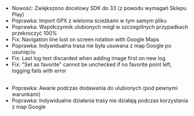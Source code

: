 ##
- Nowość: Zwiększono docelowy SDK do 33 (z powodu wymagań Sklepu Play)
- Poprawka: Import GPX z wieloma ścieżkami w tym samym pliku
- Poprawka: Współczynnik ulubionych mógł w szczególnych przypadkach przekroczyć 100%
- Fix: Navigation line lost on screen rotation with Google Maps
- Poprawka: Indywidualna trasa nie była usuwana z map Google po usunięciu
- Fix: Last log text discarded when adding image first on new log
- Fix: "Set as favorite" cannot be unchecked if no favorite point left, logging fails with error

##
- Poprawka: Awarie podczas dodawania do ulubionych (pod pewnymi warunkami)
- Poprawka: Indywidualne działania trasy nie działają podczas korzystania z map Google
